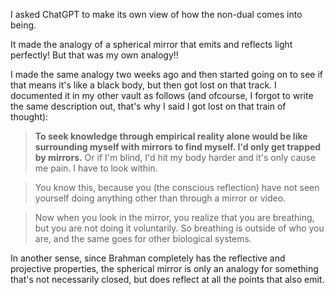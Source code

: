 I asked ChatGPT to make its own view of how the non-dual comes into being.

It made the analogy of a spherical mirror that emits and reflects light perfectly! But that was my own analogy!!

I made the same analogy two weeks ago and then started going on to see if that means it's like a black body, but then got lost on that track. I documented it in my other vault as follows (and ofcourse, I forgot to write the same description out, that's why I said I got lost on that train of thought):

> **To seek knowledge through empirical reality alone would be like surrounding myself with mirrors to find myself. I'd only get trapped by mirrors.** Or if I'm blind, I'd hit my body harder and it's only cause me pain. I have to look within.

> You know this, because you (the conscious reflection) have not seen yourself doing anything other than through a mirror or video. 

> Now when you look in the mirror, you realize that you are breathing, but you are not doing it voluntarily. So breathing is outside of who you are, and the same goes for other biological systems.

In another sense, since Brahman completely has the reflective and projective properties, the spherical mirror is only an analogy for something that's not necessarily closed, but does reflect at all the points that also emit.